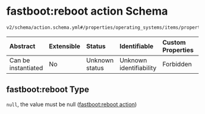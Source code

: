 # fastboot:reboot action Schema

```txt
v2/schema/action.schema.yml#/properties/operating_systems/items/properties/steps/items/properties/actions/items/oneOf/13/properties/fastboot:reboot
```



| Abstract            | Extensible | Status         | Identifiable            | Custom Properties | Additional Properties | Access Restrictions | Defined In                                                          |
| :------------------ | :--------- | :------------- | :---------------------- | :---------------- | :-------------------- | :------------------ | :------------------------------------------------------------------ |
| Can be instantiated | No         | Unknown status | Unknown identifiability | Forbidden         | Allowed               | none                | [device.schema.json*](../device.schema.json "open original schema") |

## fastboot:reboot Type

`null`, the value must be null ([fastboot:reboot action](device-properties-operating-systems-operating-system-properties-steps-step-properties-group-step-action-oneof-fastbootreboot-action-properties-fastbootreboot-action.md))
